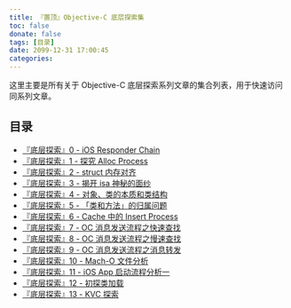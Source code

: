 ```yaml
---
title: 『置顶』Objective-C 底层探索集
toc: false
donate: false
tags: [目录]
date: 2099-12-31 17:00:45
categories:
---
```


这里主要是所有关于 Objective-C 底层探索系列文章的集合列表，用于快速访问同系列文章。

<!-- more -->

## 目录

- [『底层探索』0 - iOS Responder Chain](https://www.muhlenxi.com/2020/09/01/082-responder-chain/)
- [『底层探索』1 - 探究 Alloc Process](https://www.muhlenxi.com/2020/09/05/072-oc-alloc/)
- [『底层探索』2 - struct 内存对齐](https://www.muhlenxi.com/2020/09/08/074-struct-memory-align/)
- [『底层探索』3 - 揭开 isa 神秘的面纱](https://www.muhlenxi.com/2020/09/10/075-isa/)
- [『底层探索』4 - 对象、类的本质和类结构](https://www.muhlenxi.com/2020/09/13/076-class/)
- [『底层探索』5 - 「类和方法」的归属问题](https://www.muhlenxi.com/2020/09/15/077-kind-member/)
- [『底层探索』6 - Cache 中的 Insert Process](https://www.muhlenxi.com/2020/09/19/078-cache-insert/)
- [『底层探索』7 - OC 消息发送流程之快速查找](https://www.muhlenxi.com/2020/09/20/079-msg-send/)
- [『底层探索』8 - OC 消息发送流程之慢速查找](https://www.muhlenxi.com/2020/09/23/080-msg-send-slow-find/)
- [『底层探索』9 - OC 消息发送流程之消息转发](https://www.muhlenxi.com/2020/09/24/081-msg-forward/)
- [『底层探索』10 - Mach-O 文件分析](https://www.muhlenxi.com/2020/09/28/084-mach-o/)
- [『底层探索』11 - iOS App 启动流程分析一](https://www.muhlenxi.com/2020/09/29/085-dyld/)
- [『底层探索』12 - 初探类加载](https://www.muhlenxi.com/2020/10/14/086-load-class/)
- [『底层探索』13 - KVC 探索](https://www.muhlenxi.com/2020/10/29/088-key-value-coding/)

